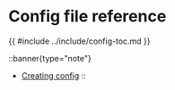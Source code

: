 # Config file reference

{{ #include ../include/config-toc.md }}

::banner{type="note"}
* [Creating config](../1.getting-started/3.config.md)
::
